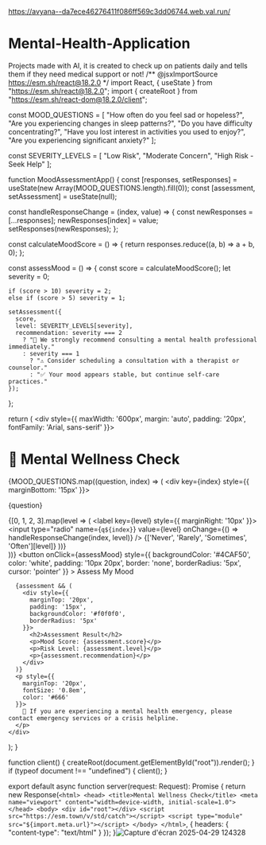 https://avyana--da7ece46276411f086ff569c3dd06744.web.val.run/ 
# Mental-Health-Application
Projects made with AI, it is created to check up on  patients daily and tells them if they need medical support or not!
/** @jsxImportSource https://esm.sh/react@18.2.0 */
import React, { useState } from "https://esm.sh/react@18.2.0";
import { createRoot } from "https://esm.sh/react-dom@18.2.0/client";

const MOOD_QUESTIONS = [
  "How often do you feel sad or hopeless?",
  "Are you experiencing changes in sleep patterns?", 
  "Do you have difficulty concentrating?",
  "Have you lost interest in activities you used to enjoy?",
  "Are you experiencing significant anxiety?"
];

const SEVERITY_LEVELS = [
  "Low Risk",
  "Moderate Concern",
  "High Risk - Seek Help"
];

function MoodAssessmentApp() {
  const [responses, setResponses] = useState(new Array(MOOD_QUESTIONS.length).fill(0));
  const [assessment, setAssessment] = useState(null);

  const handleResponseChange = (index, value) => {
    const newResponses = [...responses];
    newResponses[index] = value;
    setResponses(newResponses);
  };

  const calculateMoodScore = () => {
    return responses.reduce((a, b) => a + b, 0);
  };

  const assessMood = () => {
    const score = calculateMoodScore();
    let severity = 0;

    if (score > 10) severity = 2;
    else if (score > 5) severity = 1;

    setAssessment({
      score,
      level: SEVERITY_LEVELS[severity],
      recommendation: severity === 2 
        ? "🚨 We strongly recommend consulting a mental health professional immediately." 
        : severity === 1
          ? "⚠️ Consider scheduling a consultation with a therapist or counselor."
          : "✅ Your mood appears stable, but continue self-care practices."
    });
  };

  return (
    <div style={{
      maxWidth: '600px', 
      margin: 'auto', 
      padding: '20px', 
      fontFamily: 'Arial, sans-serif'
    }}>
      <h1>🧠 Mental Wellness Check</h1>
      {MOOD_QUESTIONS.map((question, index) => (
        <div key={index} style={{ marginBottom: '15px' }}>
          <p>{question}</p>
          <div>
            {[0, 1, 2, 3].map(level => (
              <label key={level} style={{ marginRight: '10px' }}>
                <input 
                  type="radio" 
                  name={`q${index}`} 
                  value={level}
                  onChange={() => handleResponseChange(index, level)}
                />
                {['Never', 'Rarely', 'Sometimes', 'Often'][level]}
              </label>
            ))}
          </div>
        </div>
      ))}
      <button 
        onClick={assessMood}
        style={{
          backgroundColor: '#4CAF50',
          color: 'white',
          padding: '10px 20px',
          border: 'none',
          borderRadius: '5px',
          cursor: 'pointer'
        }}
      >
        Assess My Mood
      </button>
      
      {assessment && (
        <div style={{ 
          marginTop: '20px', 
          padding: '15px', 
          backgroundColor: '#f0f0f0', 
          borderRadius: '5px' 
        }}>
          <h2>Assessment Result</h2>
          <p>Mood Score: {assessment.score}</p>
          <p>Risk Level: {assessment.level}</p>
          <p>{assessment.recommendation}</p>
        </div>
      )}
      <p style={{ 
        marginTop: '20px', 
        fontSize: '0.8em', 
        color: '#666' 
      }}>
        🚨 If you are experiencing a mental health emergency, please contact emergency services or a crisis helpline.
      </p>
    </div>
  );
}

function client() {
  createRoot(document.getElementById("root")).render(<MoodAssessmentApp />);
}
if (typeof document !== "undefined") { client(); }

export default async function server(request: Request): Promise<Response> {
  return new Response(`
    <html>
      <head>
        <title>Mental Wellness Check</title>
        <meta name="viewport" content="width=device-width, initial-scale=1.0">
      </head>
      <body>
        <div id="root"></div>
        <script src="https://esm.town/v/std/catch"></script>
        <script type="module" src="${import.meta.url}"></script>
      </body>
    </html>
  `, {
    headers: { "content-type": "text/html" }
  });
}![Capture d'écran 2025-04-29 124328](https://github.com/user-attachments/assets/42ac9c8a-b4c7-4238-b9e5-4506895c325d)
